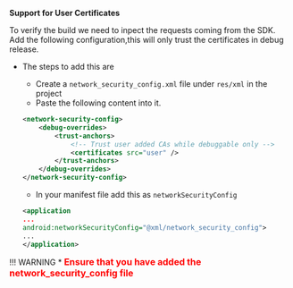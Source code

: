 **Support for User Certificates**

To verify the build we need to inpect the  requests coming from the SDK. Add the following configuration,this will only trust the certificates in debug release.

* The steps to add this are
    *  Create a `network_security_config.xml` file under `res/xml` in the project
    *  Paste the following content into it.
    ```xml
    <network-security-config>
        <debug-overrides>
            <trust-anchors>
                <!-- Trust user added CAs while debuggable only -->
                <certificates src="user" />
            </trust-anchors>
        </debug-overrides>
    </network-security-config>
    ```

    * In your manifest file add this as  `networkSecurityConfig`

    ```xml hl_lines="3"
    <application 
    ...
    android:networkSecurityConfig="@xml/network_security_config">
    ...
    </application>
    ```

!!! WARNING
    * <font size="3" color="red">**Ensure that you have added the network_security_config file**</font>
